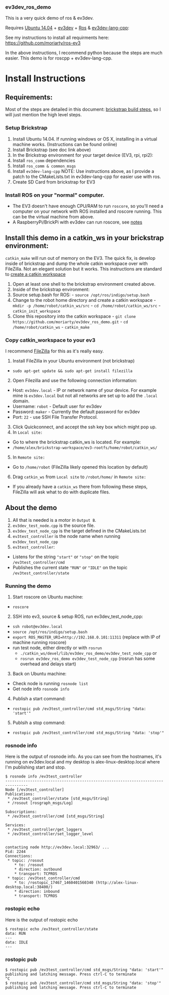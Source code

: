 ### ev3dev_ros_demo

This is a very quick demo of ros & ev3dev.

Requires [Ubuntu 14.04](http://www.ubuntu.com/) + [ev3dev](http://www.ev3dev.org/) + [Ros](http://www.ros.org) & [ev3dev-lang-cpp](https://github.com/ddemidov/ev3dev-lang-cpp):

See my instructions to install all requirments here: https://github.com/moriarty/ros-ev3

In the above instructions, I recommend python because the steps are much easier. This demo is for roscpp + ev3dev-lang-cpp.

# Install Instructions

## Requirements:

Most of the steps are detailed in this document: [brickstrap build steps](https://github.com/moriarty/ros-ev3/blob/master/brickstrap-build-status.md), so I will just mention the high level steps.

### Setup Brickstrap
1. Install Ubuntu 14.04. If running windows or OS X, installing in a virtual machine works. (Instructions can be found online)
3. Install Brickstrap (see doc link above)
4. In the Brickstrap environment for your target device (EV3, rpi, rpi2):
  1. Install ```ros_comm``` dependencies
  2. Install ```ros_comm & common_msgs```
  3. Install ```ev3dev-lang-cpp```
      NOTE: Use instructions above, as I provide a patch to the CMakeLists.txt in ev3dev-lang-cpp for easier use with ros.
5. Create SD Card from brickstrap for EV3

### Install ROS on your "normal" computer.

- The EV3 doesn't have enough CPU/RAM to run ```roscore```, so you'll need a computer on your network with ROS installed and roscore running. This can be the virtual machine from above.
- A RaspberryPi/BrickPi with ev3dev can run roscore, see [notes](https://github.com/moriarty/ros-ev3/blob/master/README.md)

## Install this demo in a catkin_ws in your brickstrap environment:

```catkin_make``` will run out of memory on the EV3. The quick fix, is develop inside of brickstrap and dump the whole catkin workspace over with FileZilla. Not an elegant solution but it works.
This instructions are standard to [create a catkin workspace](http://wiki.ros.org/catkin/Tutorials/create_a_workspace)

1. Open at least one shell to the brickstrap environment created above.
2. Inside of the brickstrap environment:
  1. Source setup.bash for ROS:
    - ```source /opt/ros/indigo/setup.bash```
  2. Change to the robot home directory and create a catkin workspace
    - ```mkdir -p /home/robot/catkin_ws/src```
    - ```cd /home/robot/catkin_ws/src```
    - ```catkin_init_workspace```
  3. Clone this repository into the catkin workspace
    - ```git clone https://github.com/moriarty/ev3dev_ros_demo.git```
    - ```cd /home/robot/catkin_ws```
    - ```catkin_make```

### Copy catkin_workspace to your ev3

I recommend [FileZilla](https://filezilla-project.org/) for this as it's really easy.

1. Install FileZilla in your Ubuntu environment (not brickstrap)
  - ```sudo apt-get update && sudo apt-get install filezilla```
2. Open Filezilla and use the following connection information:
  - Host: ```ev3dev.local``` - IP or network name of your device. For example mine is ```ev3dev.local``` but not all networks are set up to add the ```.local``` domain.
  - Username: ```robot``` - Default user for ev3dev
  - Password: ```maker``` - Currently the default password for ev3dev
  - Port: ```22``` - use SSH File Transfer Protocol.
3. Click Quickconnect, and accept the ssh key box which might pop up.
4. In ```Local site:```
  - Go to where the brickstrap catkin_ws is located. For example:
  - ```/home/alex/brickstrap-workspace/ev3-rootfs/home/robot/catkin_ws/```
5. In ```Remote site:```
  - Go to ```/home/robot``` (FileZilla likely opened this location by default)
6. Drag ```catkin_ws``` from ```Local site``` to ```/robot/home/``` in ```Remote site:```
  - If you already have a ```catkin_ws``` there from following these steps, FileZilla will ask what to do with duplicate files. 

## About the demo

1. All that is needed is a motor in ```Output B```.
2. ```ev3dev_test_node.cpp``` is the source file.
3. ```ev3dev_test_node_cpp``` is the target defined in the CMakeLists.txt
4. ```ev3test_controller``` is the node name when running ```ev3dev_test_node_cpp```
5. ```ev3test_controller```:
  - Listens for the string ```"start"``` or ```"stop"``` on the topic ```/ev3test_controller/cmd```
  - Publishes the current state ```"RUN"``` or ```"IDLE"``` on the topic ```/ev3test_controller/state```

### Running the demo

1. Start roscore on Ubuntu machine:
  - ```roscore```
2. SSH into ev3, source & setup ROS, run ev3dev_test_node_cpp:
  - ```ssh robot@ev3dev.local```
  - ```source /opt/ros/indigo/setup.bash```
  - ```export ROS_MASTER_URI=http://192.168.0.101:11311``` (replace with IP of machine running roscore)
  - run test node, either directly or with ```rosrun```
    - ```./catkin_ws/devel/lib/ev3dev_ros_demo/ev3dev_test_node_cpp``` or
    - ```rosrun ev3dev_ros_demo ev3dev_test_node_cpp``` (rosrun has some overhead and delays start)
3. Back on Ubuntu machine:
  - Check node is running ```rosnode list```
  - Get node info ```rosnode info```
4. Publish a start command:
  - ```rostopic pub /ev3test_controller/cmd std_msgs/String "data: 'start'" ```
5. Publsih a stop command:
  - ```rostopic pub /ev3test_controller/cmd std_msgs/String "data: 'stop'" ```

### rosnode info

Here is the output of rosnode info. As you can see from the hostnames, it's running on ev3dev.local and my desktop is alex-linux-desktop.local where I'm publishing start and stop.

```
$ rosnode info /ev3test_controller 
--------------------------------------------------------------------------------
Node [/ev3test_controller]
Publications: 
 * /ev3test_controller/state [std_msgs/String]
 * /rosout [rosgraph_msgs/Log]

Subscriptions: 
 * /ev3test_controller/cmd [std_msgs/String]

Services: 
 * /ev3test_controller/get_loggers
 * /ev3test_controller/set_logger_level


contacting node http://ev3dev.local:32963/ ...
Pid: 2244
Connections:
 * topic: /rosout
    * to: /rosout
    * direction: outbound
    * transport: TCPROS
 * topic: /ev3test_controller/cmd
    * to: /rostopic_17467_1460401560340 (http://alex-linux-desktop.local:38400/)
    * direction: inbound
    * transport: TCPROS
```


### rostopic echo

Here is the output of rostopic echo

```
$ rostopic echo /ev3test_controller/state 
data: RUN
---
data: IDLE
---
```

### rostopic pub

```
$ rostopic pub /ev3test_controller/cmd std_msgs/String "data: 'start'" 
publishing and latching message. Press ctrl-C to terminate
^C
$ rostopic pub /ev3test_controller/cmd std_msgs/String "data: 'stop'" 
publishing and latching message. Press ctrl-C to terminate


```
